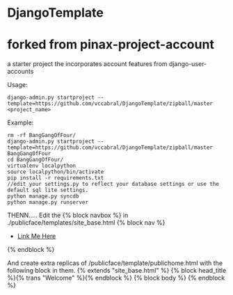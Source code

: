 DjangoTemplate
==============
forked from
pinax-project-account
=====================

a starter project the incorporates account features from django-user-accounts


Usage:

    django-admin.py startproject --template=https://github.com/vccabral/DjangoTemplate/zipball/master <project_name>

Example:

    rm -rf BangGangOfFour/
    django-admin.py startproject --template=https://github.com/vccabral/DjangoTemplate/zipball/master BangGangOfFour
    cd BangGangOfFour/
    virtualenv localpython
    source localpython/bin/activate
    pip install -r requirements.txt
    //edit your settings.py to reflect your database settings or use the default sql lite settings. 
    python manage.py syncdb
    python manage.py runserver

THENN.....
Edit the {% block navbox %} in ./publicface/templates/site_base.html
{% block nav %}
<ul class="nav">
    <li id="tab_fifth">
        <a href="#">Link Me Here</a>
    </li>
</ul>
{% endblock %}

And create extra replicas of /publicface/template/publichome.html with the following block in them.
{% extends "site_base.html" %}
{% block head_title %}{% trans "Welcome" %}{% endblock %}
{% block body %}
{% endblock %}
